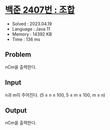 # [백준 2407번 : 조합](https://www.acmicpc.net/problem/2407)

- Solved : 2023.04.19
- Language : Java 11
- Memory : 14392 KB
- Time : 136 ms

## Problem
nCm을 출력한다.

## Input
n과 m이 주어진다. (5 ≤ n ≤ 100, 5 ≤ m ≤ 100, m ≤ n)

## Output
nCm을 출력한다.